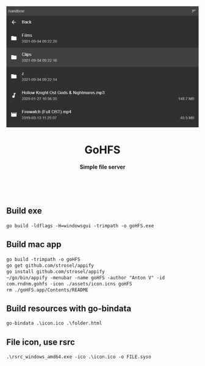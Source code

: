 <div align="center">
	<img src="assets/screenshot1.png" alt=""/>
	<h1>GoHFS</h1>
	<p>
		<b>Simple file server</b>
	</p>
	<br>
	<br>
	<br>
</div>

Build exe
---
````
go build -ldflags -H=windowsgui -trimpath -o goHFS.exe
````

Build mac app
---
```
go build -trimpath -o goHFS
go get github.com/strosel/appify
go install github.com/strosel/appify
~/go/bin/appify -menubar -name goHFS -author "Anton V" -id com.rndnm.gohfs -icon ./assets/icon.icns goHFS
rm ./goHFS.app/Contents/README
```

Build resources with go-bindata
---
````
go-bindata .\icon.ico .\folder.html
````

File icon, use rsrc 
---
````
.\rsrc_windows_amd64.exe -ico .\icon.ico -o FILE.syso
````
